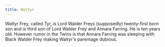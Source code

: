 ```yaml
---
title: Waltyr
---
```


Waltyr Frey, called Tyr, is Lord Walder Freys (supposedly) twenty-first born son and is third son of Lord Walder Frey and Annara Farring. He is ten years old. However rumor in the Twins is that Annara Farring was sleeping with Black Walder Frey making Waltyr's parentage dubious.


